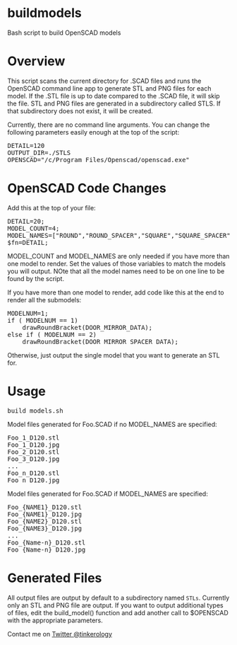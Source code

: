 # buildmodels
Bash script to build OpenSCAD models

# Overview
This script scans the current directory for .SCAD files and runs the OpenSCAD command line app to generate STL and PNG files for each model. If the .STL file is up to date compared to the .SCAD file, it will skip the file. STL and PNG files are generated in a subdirectory called STLS. If that subdirectory does not exist, it will be created.

Currently, there are no command line arguments. You can change the following parameters easily enough at the top of the script:
<pre>
DETAIL=120
OUTPUT_DIR=./STLS
OPENSCAD="/c/Program Files/Openscad/openscad.exe"
</pre>

# OpenSCAD Code Changes

Add this at the top of your file:
<pre>
DETAIL=20;
MODEL_COUNT=4;
MODEL_NAMES=["ROUND","ROUND_SPACER","SQUARE","SQUARE_SPACER"];
$fn=DETAIL;
</pre>
MODEL_COUNT and MODEL_NAMES are only needed if you have more than one model to render. Set the values of those variables to match the models you will output. NOte that all the model names need to be on one line to be found by the script.

If you have more than one model to render, add code like this at the end to render all the submodels:
<pre>
MODELNUM=1;
if ( MODELNUM == 1)
    drawRoundBracket(DOOR_MIRROR_DATA);
else if ( MODELNUM == 2)
    drawRoundBracket(DOOR_MIRROR_SPACER_DATA);
</pre>
Otherwise, just output the single model that you want to generate an STL for.

# Usage
<pre>
build_models.sh
</pre>
Model files generated for Foo.SCAD if no MODEL_NAMES are specified:
<pre>
Foo_1_D120.stl
Foo_1_D120.jpg
Foo_2_D120.stl
Foo_3_D120.jpg
...
Foo_n_D120.stl
Foo_n_D120.jpg
</pre>

Model files generated for Foo.SCAD if MODEL_NAMES are specified:
<pre>
Foo_{NAME1}_D120.stl
Foo_{NAME1}_D120.jpg
Foo_{NAME2}_D120.stl
Foo_{NAME3}_D120.jpg
...
Foo_{Name-n}_D120.stl
Foo_{Name-n}_D120.jpg
</pre>

# Generated Files
All output files are output by default to a subdirectory named <code>STLs</code>. Currently only an STL and PNG file are output. If you want to output additional types of files, edit the build_model() function and add another call to $OPENSCAD with the appropriate parameters.

Contact me on [Twitter @tinkerology](http://twitter.com/tinkerology)
